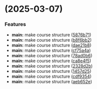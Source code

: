 #  (2025-03-07)


### Features

* **main:** make course structure ([5876b71](https://github.com/Asakhn0/study_2024-2025_os-intro/commit/5876b71fd4c246729a974700d29aa664ee52b616))
* **main:** make course structure ([b8f6bb2](https://github.com/Asakhn0/study_2024-2025_os-intro/commit/b8f6bb286e23083bd2e8e71157b71392b7fd6f15))
* **main:** make course structure ([dae21b8](https://github.com/Asakhn0/study_2024-2025_os-intro/commit/dae21b8dfb26d9195202c1a72f7a07e18821a92e))
* **main:** make course structure ([cf75a4a](https://github.com/Asakhn0/study_2024-2025_os-intro/commit/cf75a4aa19bed5fb143e927081e3a17ad44dce4f))
* **main:** make course structure ([78ad0b6](https://github.com/Asakhn0/study_2024-2025_os-intro/commit/78ad0b613d4692411c76f463ee978de511673f95))
* **main:** make course structure ([ca8e4f5](https://github.com/Asakhn0/study_2024-2025_os-intro/commit/ca8e4f52ab2937b65ea6aec805ebb1aba402a0f8))
* **main:** make course structure ([2328d2b](https://github.com/Asakhn0/study_2024-2025_os-intro/commit/2328d2b578f7a422ec5478ed7ff8b740746f9423))
* **main:** make course structure ([1457d25](https://github.com/Asakhn0/study_2024-2025_os-intro/commit/1457d2510af8025e6107cdad2030b600d4cab02b))
* **main:** make course structure ([cdf9354](https://github.com/Asakhn0/study_2024-2025_os-intro/commit/cdf9354978fa0df7c0d3378c84ce378756be37ba))
* **main:** make course structure ([aeb652e](https://github.com/Asakhn0/study_2024-2025_os-intro/commit/aeb652e79c5594aea670359f63201082436fa397))



